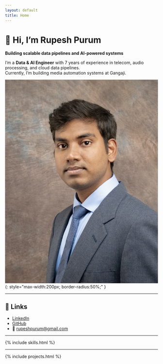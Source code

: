 ```yaml
---
layout: default
title: Home
---
```


# 👋 Hi, I’m Rupesh Purum
**Building scalable data pipelines and AI-powered systems**

I’m a **Data & AI Engineer** with 7 years of experience in telecom, audio processing, and cloud data pipelines.  
Currently, I’m building media automation systems at Gangaji.

![Profile Picture](assets/images/profile.jpg){: style="max-width:200px; border-radius:50%;" }

---

## 🔗 Links
- [LinkedIn](https://www.linkedin.com/in/rupeshpurum)
- [GitHub](https://github.com/rupeshpurum)
- 📧 [rupeshpurum@gmail.com](mailto:rupeshpurum@gmail.com)

---

{% include skills.html %}

---

{% include projects.html %}